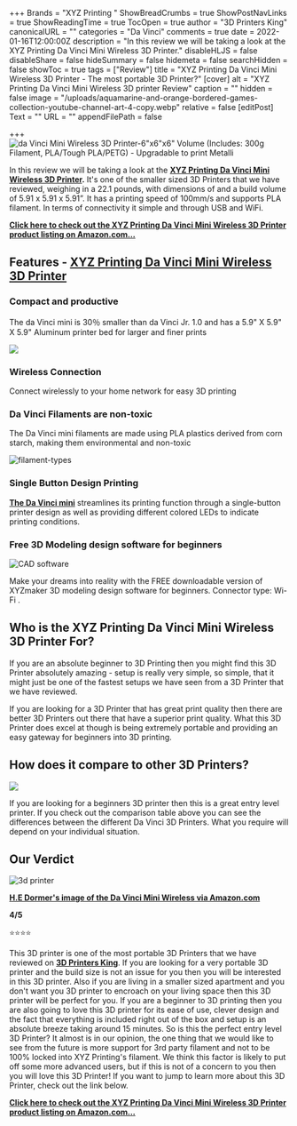 +++
Brands = "XYZ Printing "
ShowBreadCrumbs = true
ShowPostNavLinks = true
ShowReadingTime = true
TocOpen = true
author = "3D Printers King"
canonicalURL = ""
categories = "Da Vinci"
comments = true
date = 2022-01-16T12:00:00Z
description = "In this review we will be taking a look at the XYZ Printing Da Vinci Mini Wireless 3D Printer."
disableHLJS = false
disableShare = false
hideSummary = false
hidemeta = false
searchHidden = false
showToc = true
tags = ["Review"]
title = "XYZ Printing Da Vinci Mini Wireless 3D Printer - The most portable 3D Printer?"
[cover]
alt = "XYZ Printing Da Vinci Mini Wireless 3D printer Review"
caption = ""
hidden = false
image = "/uploads/aquamarine-and-orange-bordered-games-collection-youtube-channel-art-4-copy.webp"
relative = false
[editPost]
Text = ""
URL = ""
appendFilePath = false

+++
![da Vinci Mini Wireless 3D Printer-6"x6"x6" Volume (Includes: 300g Filament, PLA/Tough PLA/PETG) - Upgradable to print Metalli](https://images-na.ssl-images-amazon.com/images/I/619eOfH+4SL._AC_UL604_SR604,400_.jpg)

In this review we will be taking a look at the [**XYZ Printing Da Vinci Mini Wireless 3D Printer**](https://www.amazon.com/gp/product/B07D3FCKH1/ref=as_li_tl?ie=UTF8&tag=3dprintersking-20&camp=1789&creative=9325&linkCode=as2&creativeASIN=B07D3FCKH1&linkId=8c0518c1fe7fe92b3ac9752973838665)**.** It's one of the smaller sized 3D Printers that we have reviewed, weighing in a 22.1 pounds, with dimensions of and a build volume of 5.91 x 5.91 x 5.91”.  It has a printing speed of 100mm/s and supports PLA filament.  In terms of connectivity it simple and through USB and WiFi.

[**Click here to check out the XYZ Printing Da Vinci Mini Wireless 3D Printer product listing on Amazon.com...**](https://www.amazon.com/gp/product/B07D3FCKH1/ref=as_li_tl?ie=UTF8&tag=3dprintersking-20&camp=1789&creative=9325&linkCode=as2&creativeASIN=B07D3FCKH1&linkId=8c0518c1fe7fe92b3ac9752973838665)

## Features - [XYZ Printing Da Vinci Mini Wireless 3D Printer](https://www.amazon.com/gp/product/B07D3FCKH1/ref=as_li_tl?ie=UTF8&tag=3dprintersking-20&camp=1789&creative=9325&linkCode=as2&creativeASIN=B07D3FCKH1&linkId=8c0518c1fe7fe92b3ac9752973838665)

### Compact and productive

The da Vinci mini is 30％ smaller than da Vinci Jr. 1.0 and has a 5.9" X 5.9" X 5.9" Aluminum printer bed for larger and finer prints

![](https://m.media-amazon.com/images/I/615zHD2opWL._SX522_.jpg)

### Wireless Connection

Connect wirelessly to your home network for easy 3D printing

### Da Vinci Filaments are non-toxic

The Da Vinci mini filaments are made using PLA plastics derived from corn starch, making them environmental and non-toxic

![filament-types](https://m.media-amazon.com/images/I/51Z7LvErT8L._SX522_.jpg "filament-types")

### Single Button Design Printing

[**The Da Vinci mini**](https://www.amazon.com/gp/product/B07D3FCKH1/ref=as_li_tl?ie=UTF8&tag=3dprintersking-20&camp=1789&creative=9325&linkCode=as2&creativeASIN=B07D3FCKH1&linkId=8c0518c1fe7fe92b3ac9752973838665) streamlines its printing function through a single-button printer design as well as providing different colored LEDs to indicate printing conditions.

### Free 3D Modeling design software for beginners

![CAD software](https://m.media-amazon.com/images/S/aplus-media/vc/9be95d7f-368b-48dd-a509-d3e3b06520b6._CR0,0,300,300_PT0_SX220__.jpg "CAD software")

Make your dreams into reality with the FREE downloadable version of XYZmaker 3D modeling design software for beginners. Connector type: Wi-Fi .

## Who is the XYZ Printing Da Vinci Mini Wireless 3D Printer For?

If you are an absolute beginner to 3D Printing then you might find this 3D Printer absolutely amazing - setup is really very simple, so simple, that it might just be one of the fastest setups we have seen from a 3D Printer that we have reviewed.

If you are looking for a 3D Printer that has great print quality then there are better 3D Printers out there that have a superior print quality.  What this 3D Printer does excel at though is being extremely portable and providing an easy gateway for beginners into 3D printing.

## How does it compare to other 3D Printers?

![](/uploads/davinci-comparison-products.png)

If you are looking for a beginners 3D printer then this is a great entry level printer.  If you check out the comparison table above you can see the differences between the different Da Vinci 3D Printers.  What you require will depend on your individual situation.

## Our Verdict

![3d printer](/uploads/h-e-dormer-image.png "3d printer")

[**H.E Dormer's image of the Da Vinci Mini Wireless via Amazon.com**](https://www.amazon.com/Vinci-Mini-Wireless-Printer-Built/dp/B07D3FCKH1/ref=cm_cr_arp_d_product_top?ie=UTF8&th=1)

**4/5**

⭐⭐⭐⭐

This 3D printer is one of the most portable 3D Printers that we have reviewed on [**3D Printers King**](https://3dprintersking.com).  If you are looking for a very portable 3D printer and the build size is not an issue for you then you will be interested in this 3D printer.  Also if you are living in a smaller sized apartment and you don't want you 3D printer to encroach on your living space then this 3D printer will be perfect for you.  If you are a beginner to 3D printing then you are also going to love this 3D printer for its ease of use, clever design and the fact that everything is included right out of the box and setup is an absolute breeze taking around 15 minutes.  So is this the perfect entry level 3D Printer?  It almost is in our opinion, the one thing that we would like to see from the future is more support for 3rd party filament and not to be 100% locked into XYZ Printing's filament.  We think this factor is likely to put off some more advanced users, but if this is not of a concern to you then you will love this 3D Printer!  If you want to jump to learn more about this 3D Printer, check out the link below.

[**Click here to check out the XYZ Printing Da Vinci Mini Wireless 3D Printer product listing on Amazon.com...**](https://www.amazon.com/gp/product/B07D3FCKH1/ref=as_li_tl?ie=UTF8&tag=3dprintersking-20&camp=1789&creative=9325&linkCode=as2&creativeASIN=B07D3FCKH1&linkId=8c0518c1fe7fe92b3ac9752973838665)